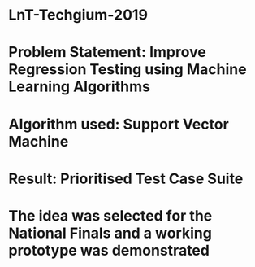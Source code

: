 # LnT-Techgium-2019
# Problem Statement: Improve Regression Testing using Machine Learning Algorithms
# Algorithm used: Support Vector Machine
# Result: Prioritised Test Case Suite
# The idea was selected for the National Finals and a working prototype was demonstrated
